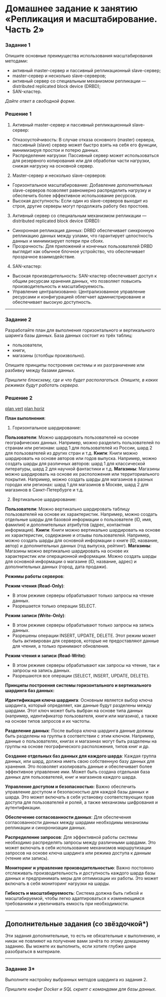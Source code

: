 # Домашнее задание к занятию «Репликация и масштабирование. Часть 2»


### Задание 1

Опишите основные преимущества использования масштабирования методами:

- активный master-сервер и пассивный репликационный slave-сервер; 
- master-сервер и несколько slave-серверов;
- активный сервер со специальным механизмом репликации — distributed replicated block device (DRBD);
- SAN-кластер.

*Дайте ответ в свободной форме.*

### Решение 1

1. Активный master-сервер и пассивный репликационный slave-сервер:
- Отказоустойчивость: В случае отказа основного (master) сервера, пассивный (slave) сервер может быстро взять на себя его функции, минимизируя простои и потерю данных.
- Распределение нагрузки: Пассивный сервер может использоваться для резервного копирования или для обработки части нагрузки, снижая нагрузку на основной сервер.

2. Master-сервер и несколько slave-серверов:
- Горизонтальное масштабирование: Добавление дополнительных slave-серверов позволяет равномерно распределить нагрузку и обеспечить более эффективное использование ресурсов.
- Высокая доступность: Если один из slave-серверов выходит из строя, другие серверы могут продолжать работу без простоев.

3. Активный сервер со специальным механизмом репликации — distributed replicated block device (DRBD):
- Синхронная репликация данных: DRBD обеспечивает синхронную репликацию данных между узлами, что гарантирует целостность данных и минимизирует потери при сбоях.
- Прозрачность: Для приложений и конечных пользователей DRBD выглядит как обычное блочное устройство, что обеспечивает прозрачное взаимодействие.

4. SAN-кластер:
- Высокая производительность: SAN-кластер обеспечивает доступ к общим ресурсам хранения данных, что позволяет повысить производительность и масштабируемость.
- Управление централизованно: Централизованное управление ресурсами и конфигурацией облегчает администрирование и обеспечивает высокую доступность.

---

### Задание 2


Разработайте план для выполнения горизонтального и вертикального шаринга базы данных. База данных состоит из трёх таблиц: 

- пользователи, 
- книги, 
- магазины (столбцы произвольно). 

Опишите принципы построения системы и их разграничение или разбивку между базами данных.

*Пришлите блоксхему, где и что будет располагаться. Опишите, в каких режимах будут работать сервера.* 

### Решение 2
[plan vert](https://github.com/sash3939/Replication_and_Scaling/assets/156709540/a6783222-30d0-4d7c-a892-506ff3e1983b)
[plan horiz](https://github.com/sash3939/Replication_and_Scaling/assets/156709540/482b7ba6-d2aa-4c8b-9277-3d325a819e0d)

**План выполнения**:
1. Горизонтальное шардирование:

**Пользователи**: Можно шардировать пользователей на основе географических данных. Например, можно разделить пользователей по странам или регионам: шард 1 для пользователей из России, шард 2 для пользователей из других стран и т.д.
**Книги**: Книги можно шардировать на основе авторов или годов выпуска. Например, можно создать шарды для различных авторов: шард 1 для классической литературы, шард 2 для научной фантастики и т.д.
**Магазины**: Магазины можно шардировать на основе их расположения или территориального покрытия. Например, можно создать шарды для магазинов в разных городах или регионах: шард 1 для магазинов в Москве, шард 2 для магазинов в Санкт-Петербурге и т.д.


2. Вертикальное шардирование:

**Пользователи**: Можно вертикально шардировать таблицу пользователей на основе их характеристик. Например, можно создать отдельные шарды для базовой информации о пользователе (ID, имя, фамилия) и дополнительных атрибутов (адрес, контактная информация).
**Книги**: Книги можно вертикально шардировать на основе их характеристик, содержание и отзывы пользователей. Например, можно создать шарды для основной информации о книге (ID, название, автор) и дополнительных данных (год выпуска, рейтинг).
**Магазины**: Магазины можно вертикально шардировать на основе их характеристик или операционной информации. Можно создать шарды для основной информации о магазине (ID, название, адрес) и дополнительных данных (город, дата продажи).


**Режимы работы серверов**:

**Режим чтения (Read-Only)**:
- В этом режиме серверы обрабатывают только запросы на чтение данных.
- Разрешается только операции SELECT.

**Режим записи (Write-Only)**:
- В этом режиме серверы обрабатывают только запросы на запись данных.
- Разрешены операции INSERT, UPDATE, DELETE. Этот режим может быть активирован для серверов, которые не предоставляют данные для чтения, а только принимают обновления.

**Режим чтения и записи (Read-Write)**:
- В этом режиме серверы обрабатывают как запросы на чтение, так и запросы на запись данных.
- Разрешаются все операции (SELECT, INSERT, UPDATE, DELETE).


**Принципы построения системы горизонтального и вертикального шардинга баз данных:**

**Идентификация ключа шардинга**:
Основным является выбор ключа шардинга, который определяет, как данные будут разделены между шардами. Этот ключ может быть выбран на основе типа данных (например, идентификатор пользователя, книги или магазина), а также на основе типов запросов и их частоты.

**Разделение данных**:
После выбора ключа шардинга данные должны быть разделены на группы в соответствии с этим ключом. Например, данные о пользователях, книгах и магазинах могут быть разделены на группы на основе географического расположения, типов книг и др.

**Создание отдельных баз данных для каждого шарда**:
Каждая группа данных, или шард, должна иметь свою собственную базу данных для хранения. Это позволяет изолировать данные и обеспечивает более эффективное управление ими. Может быть создана отдельная база данных для пользователей, книг и магазинов каждого шарда.

**Управление доступом и безопасностью:**
Важно обеспечить управление доступом и безопасностью для каждой базы данных и шарда. Это может включать в себя установку соответствующих прав доступа для пользователей и ролей, а также механизмы шифрования и аутентификации.

**Обеспечение согласованности данных**:
Для обеспечения согласованности данных между шардами необходимы механизмы репликации и синхронизации данных.

**Распределение запросов**:
Для эффективной работы системы необходимо распределять запросы между различными шардами. Это может включать в себя использование механизмов маршрутизации запросов на основе ключа шардинга или режима доступа к данным (чтение или запись).

**Мониторинг и управление производительностью**:
Важно постоянно отслеживать производительность и доступность каждого шарда базы данных и предпринимать меры для оптимизации их работы. Это может включать в себя мониторинг нагрузки на шарды.

**Гибкость и масштабируемость**:
Система должна быть гибкой и масштабируемой, чтобы легко адаптироваться к изменяющимся требованиям и увеличивать емкость при необходимости.

---

## Дополнительные задания (со звёздочкой*)
Эти задания дополнительные, то есть не обязательные к выполнению, и никак не повлияют на получение вами зачёта по этому домашнему заданию. Вы можете их выполнить, если хотите глубже шире разобраться в материале.

---
### Задание 3*

Выполните настройку выбранных методов шардинга из задания 2.

*Пришлите конфиг Docker и SQL скрипт с командами для базы данных*.
